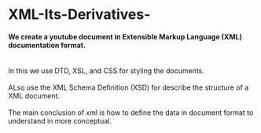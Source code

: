 # XML-Its-Derivatives-
#### We create a youtube document in Extensible Markup Language (XML) documentation format.

<br>In this we use DTD, XSL, and CSS for styling the documents.</br>
<br>ALso use the XML Schema Definition (XSD) for describe the structure of a XML document. </br>
<br>The main conclusion of xml is how to define the data in document format to understand in more conceptual.</br>
